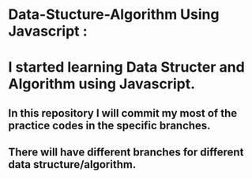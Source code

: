 # Data-Stucture-Algorithm Using Javascript :
<h1 style="font-color: blue, font-size: bold">I started learning Data Structer and Algorithm using Javascript.</h1>
<h2>In this repository I will commit my most of the practice codes in the specific branches.</h2>
<h2>There will have different branches for different data structure/algorithm.</h2>
